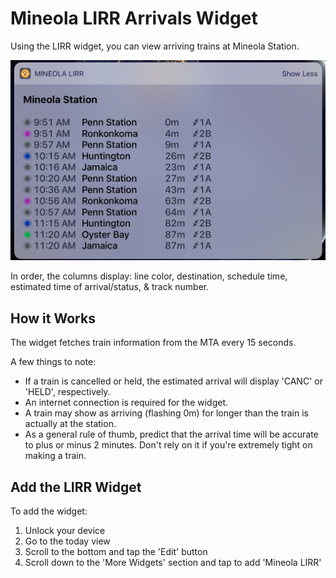 # Mineola LIRR Arrivals Widget

Using the LIRR widget, you can view arriving trains at Mineola Station. 

![](photo.jpeg)

In order, the columns display: line color, destination, schedule time, estimated time of arrival/status, & track number.

## How it Works

The widget fetches train information from the MTA every 15 seconds. 

A few things to note:

* If a train is cancelled or held, the estimated arrival will display 'CANC' or 'HELD', respectively.
* An internet connection is required for the widget.
* A train may show as arriving (flashing 0m) for longer than the train is actually at the station.
* As a general rule of thumb, predict that the arrival time will be accurate to plus or minus 2 minutes. Don't rely on it if you're extremely tight on making a train.

## Add the LIRR Widget

To add the widget:

1. Unlock your device
2. Go to the today view
3. Scroll to the bottom and tap the 'Edit' button
4. Scroll down to the 'More Widgets' section and tap to add 'Mineola LIRR'

